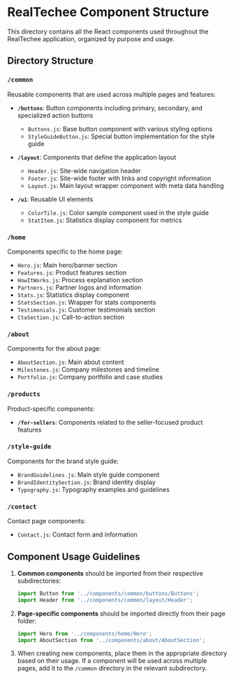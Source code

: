 # RealTechee Component Structure

This directory contains all the React components used throughout the RealTechee application, organized by purpose and usage.

## Directory Structure

### `/common`
Reusable components that are used across multiple pages and features:

- **`/buttons`**: Button components including primary, secondary, and specialized action buttons
  - `Buttons.js`: Base button component with various styling options
  - `StyleGuideButton.js`: Special button implementation for the style guide

- **`/layout`**: Components that define the application layout
  - `Header.js`: Site-wide navigation header
  - `Footer.js`: Site-wide footer with links and copyright information
  - `Layout.js`: Main layout wrapper component with meta data handling

- **`/ui`**: Reusable UI elements
  - `ColorTile.js`: Color sample component used in the style guide
  - `StatItem.js`: Statistics display component for metrics

### `/home`
Components specific to the home page:

- `Hero.js`: Main hero/banner section
- `Features.js`: Product features section
- `HowItWorks.js`: Process explanation section
- `Partners.js`: Partner logos and information
- `Stats.js`: Statistics display component
- `StatsSection.js`: Wrapper for stats components
- `Testimonials.js`: Customer testimonials section
- `CtaSection.js`: Call-to-action section

### `/about`
Components for the about page:

- `AboutSection.js`: Main about content
- `Milestones.js`: Company milestones and timeline
- `Portfolio.js`: Company portfolio and case studies

### `/products`
Product-specific components:

- **`/for-sellers`**: Components related to the seller-focused product features

### `/style-guide`
Components for the brand style guide:

- `BrandGuidelines.js`: Main style guide component
- `BrandIdentitySection.js`: Brand identity display
- `Typography.js`: Typography examples and guidelines

### `/contact`
Contact page components:

- `Contact.js`: Contact form and information

## Component Usage Guidelines

1. **Common components** should be imported from their respective subdirectories:
   ```jsx
   import Button from '../components/common/buttons/Buttons';
   import Header from '../components/common/layout/Header';
   ```

2. **Page-specific components** should be imported directly from their page folder:
   ```jsx
   import Hero from '../components/home/Hero';
   import AboutSection from '../components/about/AboutSection';
   ```

3. When creating new components, place them in the appropriate directory based on their usage. If a component will be used across multiple pages, add it to the `/common` directory in the relevant subdirectory.
